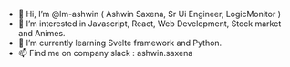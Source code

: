 - 👋 Hi, I’m @lm-ashwin ( Ashwin Saxena, Sr Ui Engineer, LogicMonitor ) 
- 👀 I’m interested in Javascript, React, Web Development, Stock market and Animes.
- 🌱 I’m currently learning Svelte framework and Python.
- 📫 Find me on company slack : ashwin.saxena

